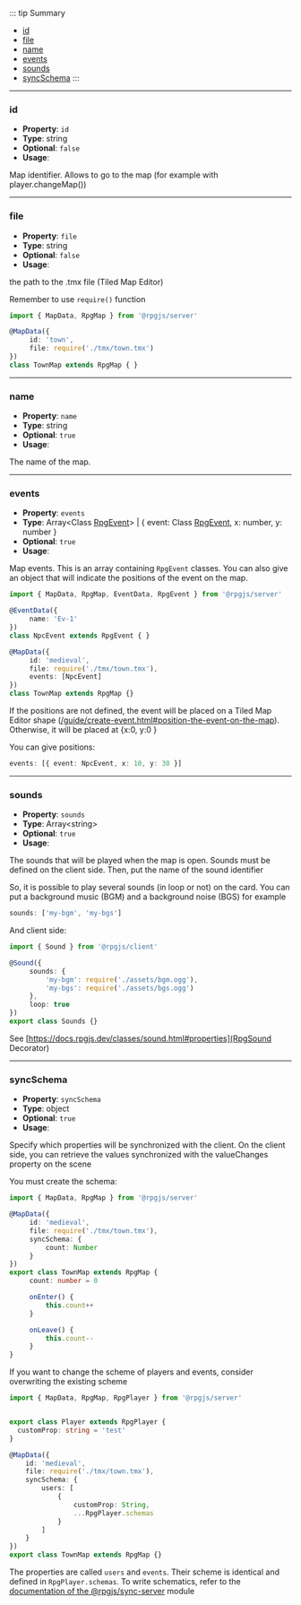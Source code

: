 ::: tip Summary
- [id](#id)
- [file](#file)
- [name](#name)
- [events](#events)
- [sounds](#sounds)
- [syncSchema](#syncschema)
:::
---
### id
- **Property**: `id`
- **Type**: string
- **Optional**: `false` 
- **Usage**:

 
Map identifier. Allows to go to the map (for example with player.changeMap())


---
### file
- **Property**: `file`
- **Type**: string
- **Optional**: `false` 
- **Usage**:

 
the path to the .tmx file (Tiled Map Editor)

Remember to use `require()` function

```ts
import { MapData, RpgMap } from '@rpgjs/server'

@MapData({
     id: 'town',
     file: require('./tmx/town.tmx')
})
class TownMap extends RpgMap { } 
``` 

---
### name
- **Property**: `name`
- **Type**: string
- **Optional**: `true` 
- **Usage**:

 
The name of the map.

---
### events
- **Property**: `events`
- **Type**: Array&lt;Class [RpgEvent](/classes/event)&gt; | { event: Class [RpgEvent](/classes/event), x: number, y: number }
- **Optional**: `true` 
- **Usage**:

 
Map events. This is an array containing `RpgEvent` classes. 
You can also give an object that will indicate the positions of the event on the map.

```ts
import { MapData, RpgMap, EventData, RpgEvent } from '@rpgjs/server'

@EventData({
     name: 'Ev-1'
})
class NpcEvent extends RpgEvent { }

@MapData({
     id: 'medieval',
     file: require('./tmx/town.tmx'),
     events: [NpcEvent]
})
class TownMap extends RpgMap {}
```

If the positions are not defined, the event will be placed on a Tiled Map Editor shape ([/guide/create-event.html#position-the-event-on-the-map](Guide)). Otherwise, it will be placed at {x:0, y:0 }

You can give positions:

```ts
events: [{ event: NpcEvent, x: 10, y: 30 }]
```


---
### sounds
- **Property**: `sounds`
- **Type**: Array&lt;string&gt;
- **Optional**: `true` 
- **Usage**:

 
The sounds that will be played when the map is open. Sounds must be defined on the client side. Then, put the name of the sound identifier

So, it is possible to play several sounds (in loop or not) on the card. You can put a background music (BGM) and a background noise (BGS) for example

 ```ts
sounds: ['my-bgm', 'my-bgs']
```

And client side:

```ts
import { Sound } from '@rpgjs/client'

@Sound({
     sounds: {
         'my-bgm': require('./assets/bgm.ogg'),
         'my-bgs': require('./assets/bgs.ogg')
     },
     loop: true
})
export class Sounds {}
```

See [https://docs.rpgjs.dev/classes/sound.html#properties](RpgSound Decorator)


---
### syncSchema
- **Property**: `syncSchema`
- **Type**: object
- **Optional**: `true` 
- **Usage**:

 
Specify which properties will be synchronized with the client. On the client side, you can retrieve the values synchronized with the valueChanges property on the scene

You must create the schema:

```ts
import { MapData, RpgMap } from '@rpgjs/server'

@MapData({
     id: 'medieval',
     file: require('./tmx/town.tmx'),
     syncSchema: {
         count: Number
     }
})
export class TownMap extends RpgMap {
     count: number = 0

     onEnter() {
         this.count++
     }

     onLeave() {
         this.count--
     }
}

```

If you want to change the scheme of players and events, consider overwriting the existing scheme

 ```ts
import { MapData, RpgMap, RpgPlayer } from '@rpgjs/server'


export class Player extends RpgPlayer {
   customProp: string = 'test'
}

@MapData({
     id: 'medieval',
     file: require('./tmx/town.tmx'),
     syncSchema: {
         users: [
             {
                 customProp: String,
                 ...RpgPlayer.schemas
             }
         ]
     }
})
export class TownMap extends RpgMap {}
```

The properties are called `users` and `events`. Their scheme is identical and defined in `RpgPlayer.schemas`. To write schematics, refer to the [documentation of the @rpgjs/sync-server](https://github.com/RSamaium/RPG-JS/tree/v3/packages/sync-server#define-schema) module

